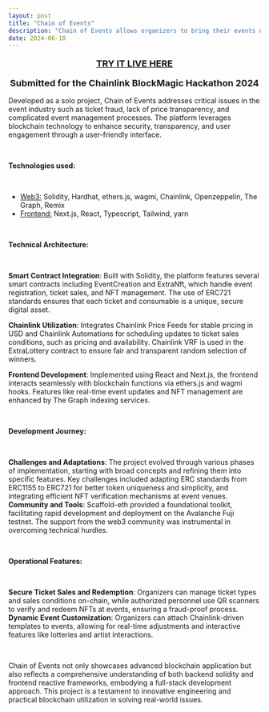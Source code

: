 ```yaml
---
layout: post
title: "Chain of Events"
description: "Chain of Events allows organizers to bring their events onchain making them transparent and safer to use. It also allows participants to buy tickets or other event items in form of NFTs."
date: 2024-06-10
---
```


<p style="text-align: center; font-weight: bold; font-size: 18px; color: #297bff; margin-bottom: 4px"><a href="https://chain-of-events.vercel.app/"><u>TRY IT LIVE HERE</u></a></p>

<p style="text-align: center; margin-bottom: 16px; font-weight: bold; font-size: 18px;">Submitted for the Chainlink BlockMagic Hackathon 2024</p>

<p>Developed as a solo project, Chain of Events addresses critical issues in the event industry such as ticket fraud, lack of price transparency, and complicated event management processes. The platform leverages blockchain technology to enhance security, transparency, and user engagement through a user-friendly interface.</p>

<br>

**Technologies used:**

<br>

- <u>Web3:</u> Solidity, Hardhat, ethers.js, wagmi, Chainlink, Openzeppelin, The Graph, Remix
- <u>Frontend:</u> Next.js, React, Typescript, Tailwind, yarn

<br>

**Technical Architecture:**

<br>

**Smart Contract Integration**: Built with Solidity, the platform features several smart contracts including EventCreation and ExtraNft, which handle event registration, ticket sales, and NFT management. The use of ERC721 standards ensures that each ticket and consumable is a unique, secure digital asset.<br>

**Chainlink Utilization**: Integrates Chainlink Price Feeds for stable pricing in USD and Chainlink Automations for scheduling updates to ticket sales conditions, such as pricing and availability. Chainlink VRF is used in the ExtraLottery contract to ensure fair and transparent random selection of winners.<br>

**Frontend Development**: Implemented using React and Next.js, the frontend interacts seamlessly with blockchain functions via ethers.js and wagmi hooks. Features like real-time event updates and NFT management are enhanced by The Graph indexing services.<br>

<br>

**Development Journey:**

<br>

**Challenges and Adaptations**: The project evolved through various phases of implementation, starting with broad concepts and refining them into specific features. Key challenges included adapting ERC standards from ERC1155 to ERC721 for better token uniqueness and simplicity, and integrating efficient NFT verification mechanisms at event venues.<br>
**Community and Tools**: Scaffold-eth provided a foundational toolkit, facilitating rapid development and deployment on the Avalanche Fuji testnet. The support from the web3 community was instrumental in overcoming technical hurdles.<br>

<br>

**Operational Features:**

<br>

**Secure Ticket Sales and Redemption**: Organizers can manage ticket types and sales conditions on-chain, while authorized personnel use QR scanners to verify and redeem NFTs at events, ensuring a fraud-proof process.<br>
**Dynamic Event Customization**: Organizers can attach Chainlink-driven templates to events, allowing for real-time adjustments and interactive features like lotteries and artist interactions.<br>

<br>

Chain of Events not only showcases advanced blockchain application but also reflects a comprehensive understanding of both backend solidity and frontend reactive frameworks, embodying a full-stack development approach. This project is a testament to innovative engineering and practical blockchain utilization in solving real-world issues.
